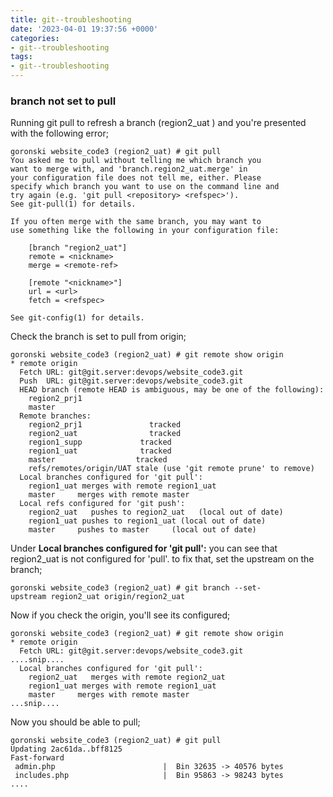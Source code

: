 ```yaml
---
title: git--troubleshooting
date: '2023-04-01 19:37:56 +0000'
categories:
- git--troubleshooting
tags:
- git--troubleshooting
---
```



### branch not set to pull

Running git pull to refresh a branch (region2_uat ) and you're
presented with the following error;

    goronski website_code3 (region2_uat) # git pull
    You asked me to pull without telling me which branch you
    want to merge with, and 'branch.region2_uat.merge' in
    your configuration file does not tell me, either. Please
    specify which branch you want to use on the command line and
    try again (e.g. 'git pull <repository> <refspec>').
    See git-pull(1) for details.

    If you often merge with the same branch, you may want to
    use something like the following in your configuration file:

        [branch "region2_uat"]
        remote = <nickname>
        merge = <remote-ref>

        [remote "<nickname>"]
        url = <url>
        fetch = <refspec>

    See git-config(1) for details.

Check the branch is set to pull from origin;

    goronski website_code3 (region2_uat) # git remote show origin
    * remote origin
      Fetch URL: git@git.server:devops/website_code3.git
      Push  URL: git@git.server:devops/website_code3.git
      HEAD branch (remote HEAD is ambiguous, may be one of the following):
        region2_prj1
        master
      Remote branches:
        region2_prj1               tracked
        region2_uat                tracked
        region1_supp             tracked
        region1_uat              tracked
        master                  tracked
        refs/remotes/origin/UAT stale (use 'git remote prune' to remove)
      Local branches configured for 'git pull':
        region1_uat merges with remote region1_uat
        master     merges with remote master
      Local refs configured for 'git push':
        region2_uat   pushes to region2_uat   (local out of date)
        region1_uat pushes to region1_uat (local out of date)
        master     pushes to master     (local out of date)

Under <b>Local branches configured for 'git pull':</b> you can see that
region2_uat is not configured for 'pull'. to fix that, set the upstream
on the branch;

`goronski website_code3 (region2_uat) # git branch --set-upstream region2_uat origin/region2_uat`

Now if you check the origin, you'll see its configured;

    goronski website_code3 (region2_uat) # git remote show origin
    * remote origin
      Fetch URL: git@git.server:devops/website_code3.git
    ....snip....
      Local branches configured for 'git pull':
        region2_uat   merges with remote region2_uat
        region1_uat merges with remote region1_uat
        master     merges with remote master
    ...snip....

Now you should be able to pull;

    goronski website_code3 (region2_uat) # git pull
    Updating 2ac61da..bff8125
    Fast-forward
     admin.php                        |  Bin 32635 -> 40576 bytes
     includes.php                     |  Bin 95863 -> 98243 bytes
    ....